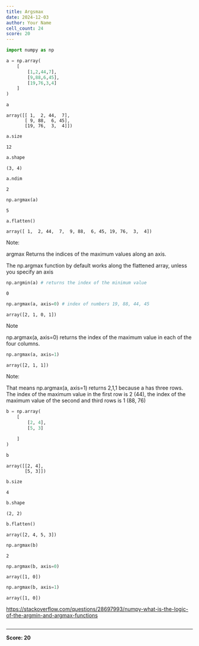 ```yaml
---
title: Argsmax
date: 2024-12-03
author: Your Name
cell_count: 24
score: 20
---
```


```python
import numpy as np
```


```python
a = np.array(
    [
        [1,2,44,7], 
        [9,88,6,45], 
        [19,76,3,4]
    ]
)
```


```python
a
```




    array([[ 1,  2, 44,  7],
           [ 9, 88,  6, 45],
           [19, 76,  3,  4]])




```python
a.size
```




    12




```python
a.shape
```




    (3, 4)




```python
a.ndim
```




    2




```python
np.argmax(a)
```




    5




```python
a.flatten()
```




    array([ 1,  2, 44,  7,  9, 88,  6, 45, 19, 76,  3,  4])



Note:

argmax Returns the indices of the maximum values along an axis.

The np.argmax function by default works along the flattened array, unless you specify an axis


```python
np.argmin(a) # returns the index of the minimum value
```




    0




```python
np.argmax(a, axis=0) # index of numbers 19, 88, 44, 45
```




    array([2, 1, 0, 1])



Note

np.argmax(a, axis=0) returns the index of the maximum value in each of the four columns.


```python
np.argmax(a, axis=1)
```




    array([2, 1, 1])



Note:

That means np.argmax(a, axis=1) returns
2,1,1
because a has three rows. The index of the maximum value in the first row is 2 (44), the index of the maximum value of the second and third rows is 1 (88, 76)


```python
b = np.array(
    [
        [2, 4], 
        [5, 3] 
       
    ]
)
```


```python
b
```




    array([[2, 4],
           [5, 3]])




```python
b.size
```




    4




```python
b.shape
```




    (2, 2)




```python
b.flatten()
```




    array([2, 4, 5, 3])




```python
np.argmax(b)
```




    2




```python
np.argmax(b, axis=0)
```




    array([1, 0])




```python
np.argmax(b, axis=1)
```




    array([1, 0])



https://stackoverflow.com/questions/28697993/numpy-what-is-the-logic-of-the-argmin-and-argmax-functions


```python

```


---
**Score: 20**